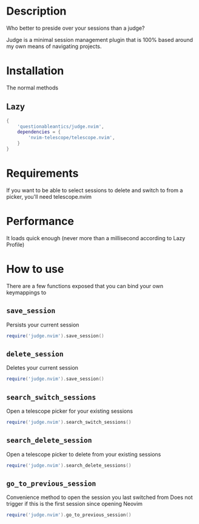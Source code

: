 # Description
Who better to preside over your sessions than a judge?

Judge is a minimal session management plugin that is 100% based around my own means of navigating projects.

# Installation
The normal methods

## Lazy

```lua
{
    'questionableantics/judge.nvim',
    dependencies = {
        'nvim-telescope/telescope.nvim',
    }
}
```


# Requirements
If you want to be able to select sessions to delete and switch to from a picker, you'll need telescope.nvim

# Performance
It loads quick enough (never more than a millisecond according to Lazy Profile)

# How to use
There are a few functions exposed that you can bind your own keymappings to

## `save_session`
Persists your current session

```lua
require('judge.nvim').save_session()
```


## `delete_session`
Deletes your current session

```lua
require('judge.nvim').save_session()
```


## `search_switch_sessions`
Open a telescope picker for your existing sessions

```lua
require('judge.nvim').search_switch_sessions()
```


## `search_delete_session`
Open a telescope picker to delete from your existing sessions

```lua
require('judge.nvim').search_delete_sessions()
```


## `go_to_previous_session`
Convenience method to open the session you last switched from
Does not trigger if this is the first session since opening Neovim

```lua
require('judge.nvim').go_to_previous_session()
```
